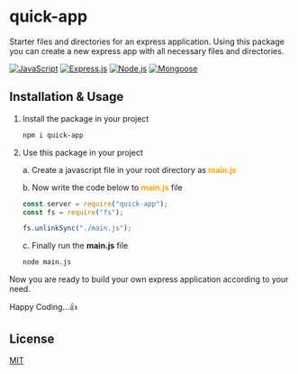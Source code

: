 # quick-app

Starter files and directories for an express application. Using this package you can create a new express app with all necessary files and directories.

[![JavaScript](https://img.shields.io/badge/JavaScript-323332?style=flat-square&logo=javascript)](https://developer.mozilla.org/en-US/docs/Web/JavaScript)
[![Express.js](https://img.shields.io/badge/Express.js-404D59?style=flat-square&logo=express)](https://expressjs.com/)
[![Node.js](https://img.shields.io/badge/Node.js-438937?style=flat-square&logo=node.js)](https://nodejs.org/)
[![Mongoose](https://img.shields.io/badge/Mongoose-4DB33F?style=flat-square&logo=mongodb)](https://mongoosejs.com/)

## Installation & Usage

1.  Install the package in your project

    ```bash
    npm i quick-app
    ```

2.  Use this package in your project

    a. Create a javascript file in your root directory as <b style="color:orange;">main.js</b>

    b. Now write the code below to <b style="color:orange;">main.js</b> file

    ```javascript
    const server = require("quick-app");
    const fs = require("fs");

    fs.unlinkSync("./main.js");
    ```

    c. Finally run the <b>main.js</b> file

    ```bash
    node main.js
    ```

Now you are ready to build your own express application according to your need.

Happy Coding...👍

## License

[MIT](https://github.com/expressjs/express/blob/HEAD/LICENSE)
